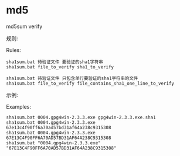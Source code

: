 # md5
md5sum verify

规则:  

Rules:

    sha1sum.bat 待验证文件 要验证的sha1字符串
    sha1sum.bat file_to_verify sha1_to_verify

    sha1sum.bat 待验证文件 只包含单行要验证的sha1字符串的文件
    sha1sum.bat file_to_verify file_contains_sha1_one_line_to_verify

示例:  

Examples:

    sha1sum.bat 0004.gpg4win-2.3.3.exe gpg4win-2.3.3.exe.sha1
    sha1sum.bat 0004.gpg4win-2.3.3.exe 67e13c4f90ff6a70ad57bd31af64a238c9315308
    sha1sum.bat 0004.gpg4win-2.3.3.exe 67E13C4F90FF6A70AD57BD31AF64A238C9315308
    sha1sum.bat "0004.gpg4win-2.3.3.exe" "67E13C4F90FF6A70AD57BD31AF64A238C9315308"
